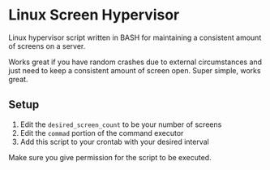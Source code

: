 # Linux Screen Hypervisor
Linux hypervisor script written in BASH for maintaining a consistent amount of screens on a server.

Works great if you have random crashes due to external circumstances and just need to keep a consistent amount of screen open. Super simple, works great.

## Setup
<ol>
<li>Edit the <code>desired_screen_count</code> to be your number of screens</li>
<li>Edit the <code>commad</code> portion of the command executor</li>
<li>Add this script to your crontab with your desired interval</li>
</ol>

Make sure you give permission for the script to be executed.
